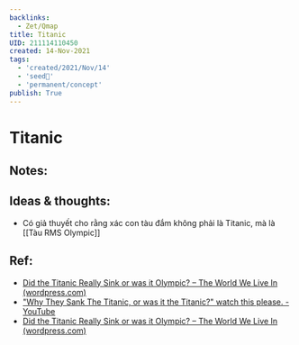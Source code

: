 ```yaml
---
backlinks:
  - Zet/Qmap
title: Titanic
UID: 211114110450
created: 14-Nov-2021
tags:
  - 'created/2021/Nov/14'
  - 'seed🥜'
  - 'permanent/concept'
publish: True
---
```

# Titanic

## Notes:


## Ideas & thoughts:
- Có giả thuyết cho rằng xác con tàu đắm không phải là Titanic, mà là [[Tàu RMS Olympic]]

## Ref:
- [Did the Titanic Really Sink or was it Olympic? – The World We Live In (wordpress.com)](https://luis46pr.wordpress.com/2020/07/01/did-the-titanic-really-sink-or-was-it-olympic/)
- ["Why They Sank The Titanic, or was it the Titanic?" watch this please. - YouTube](https://www.youtube.com/watch?v=33YjmU4vDlg)
- [Did the Titanic Really Sink or was it Olympic? – The World We Live In (wordpress.com)](https://luis46pr.wordpress.com/2020/07/01/did-the-titanic-really-sink-or-was-it-olympic/)